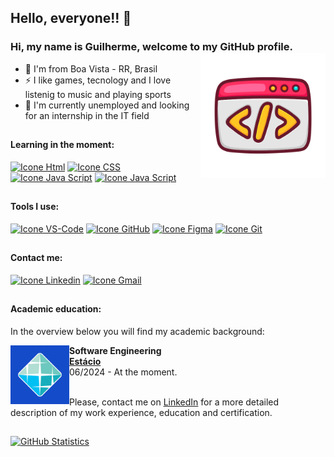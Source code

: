 <link rel="stylesheet" href="https://cdn.jsdelivr.net/gh/devicons/devicon@v2.15.1/devicon.min.css">

## Hello, everyone!! 👋
### Hi, my name is Guilherme, welcome to my GitHub profile. <img src="./src/assets/desenvolvimento-web.png" alt="Ilustração" min-width="200px" max-width="200px" width="200px" align="right">

- 🔰 I'm from Boa Vista - RR, Brasil
- ⚡ I like games, tecnology and I love listenig to music and playing sports
- 💼 I'm currently unemployed and looking for an internship in the IT field
##

#### Learning in the moment:
[<img height="48px" width="48px" alt="Icone Html" src="https://skillicons.dev/icons?i=html"/>](https://developer.mozilla.org/pt-BR/docs/Web/HTML)
[<img height="48px" width="48px" alt="Icone CSS" src="https://skillicons.dev/icons?i=css"/>](https://developer.mozilla.org/pt-BR/docs/Web/CSS)
[<img height="48px" width="48px" alt="Icone Java Script" src="https://skillicons.dev/icons?i=js"/>](https://developer.mozilla.org/pt-BR/docs/Web/JavaScript)
[<img height="48px" width="48px" alt="Icone Java Script" src="https://skillicons.dev/icons?i=php"/>](https://developer.mozilla.org/pt-BR/docs/Glossary/PHP)

##

#### Tools I use:
[<img height="48px" width="48px" alt="Icone VS-Code" src="https://skillicons.dev/icons?i=vscode"/>](https://code.visualstudio.com)
[<img height="48px" width="48px" alt="Icone GitHub" src="https://skillicons.dev/icons?i=github"/>](https://github.com/)
[<img height="48px" width="48px" alt="Icone Figma" src="https://skillicons.dev/icons?i=figma"/>](https://www.figma.com/)
[<img height="48px" width="48px" alt="Icone Git" src="https://skillicons.dev/icons?i=git"/>](https://www.git-scm.com/)
##

#### Contact me:
[<img height="48px" width="48px" alt="Icone Linkedin" src="https://skillicons.dev/icons?i=linkedin"/>](https://www.linkedin.com/in/gui-tupinamba)
[<img height="48px" width="48px" alt="Icone Gmail" src="https://skillicons.dev/icons?i=gmail"/>](mailto:guitupinamba.dev@gmail.com)

##

#### Academic education:
In the overview below you will find my academic background:

[<img align="left" height="94px" width="94px" alt="Warpnet" src="./src/assets/logo-faculdade.jpg"/>](https://estacio.br/)
**Software Engineering** \
[**Estácio**](https://estacio.br/) \
06/2024 - At the moment.
<br>
<br>

Please, contact me on [LinkedIn](https://www.linkedin.com/in/gui-tupinamba/) for a more detailed description of my work experience, education and certification.

##

[<img height="180px" alt="GitHub Statistics" src="https://github-readme-stats.vercel.app/api/top-langs/?username=gui-tupinamba&layout=compact&langs_count=7&theme=shadow_blue"/>](https://github.com/)
